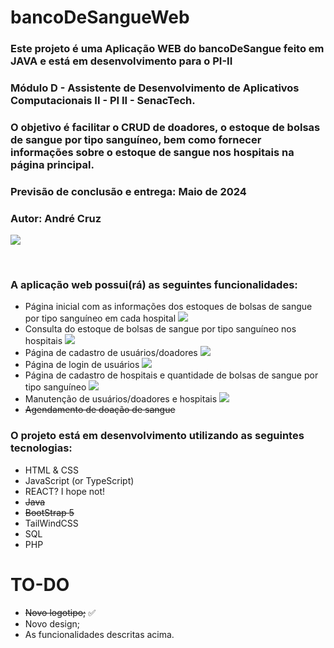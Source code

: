 # bancoDeSangueWeb

<h3>Este projeto é uma Aplicação WEB do bancoDeSangue feito em JAVA e está em desenvolvimento para o PI-II</h3>
<h3>Módulo D - Assistente de Desenvolvimento de Aplicativos Computacionais II - PI II - SenacTech.</h3>
<h3>O objetivo é facilitar o CRUD de doadores, o estoque de bolsas de sangue por tipo sanguíneo, bem como fornecer informações sobre o estoque de sangue nos hospitais na página principal.</h3>
<h3>Previsão de conclusão e entrega: Maio de 2024</h3>
<h3>Autor: André Cruz</h3>

![](https://progress-bar.dev/14/?title=Overal%20Progress)
<br>

<br>

<h3>A aplicação web possui(rá) as seguintes funcionalidades:</h3>

- Página inicial com as informações dos estoques de bolsas de sangue por tipo sanguíneo em cada hospital ![](https://progress-bar.dev/30/)
- Consulta do estoque de bolsas de sangue por tipo sanguíneo nos hospitais ![](https://progress-bar.dev/1/)
- Página de cadastro de usuários/doadores ![](https://progress-bar.dev/0/)
- Página de login de usuários ![](https://progress-bar.dev/50/)
- Página de cadastro de hospitais e quantidade de bolsas de sangue por tipo sanguíneo ![](https://progress-bar.dev/0/)
- Manutenção de usuários/doadores e hospitais ![](https://progress-bar.dev/0/)
- ~~Agendamento de doação de sangue~~

<h3>O projeto está em desenvolvimento utilizando as seguintes tecnologias:</h3>

- HTML & CSS
- JavaScript (or TypeScript)
- REACT? I hope not!
- ~~Java~~
- ~~BootStrap 5~~
- TailWindCSS
- SQL
- PHP

# TO-DO
- ~~Novo logotipo;~~ :white_check_mark:
- Novo design;
- As funcionalidades descritas acima.
